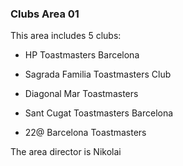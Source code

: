 ### Clubs Area 01

This area includes 5 clubs:

* HP Toastmasters Barcelona

* Sagrada Familia Toastmasters Club

* Diagonal Mar Toastmasters

* Sant Cugat Toastmasters Barcelona

* 22@ Barcelona Toastmasters

The area director is Nikolai
